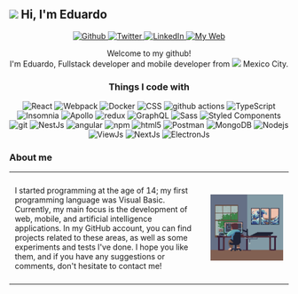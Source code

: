 <h2><img src="https://c.tenor.com/RlEQW27o7dAAAAAC/tenor.gif" width="30"> Hi, I'm Eduardo</h2>

<p align="center">
  <a href="https://github.com/EddyBel" target="_blank">
    <img alt="Github" src="https://img.shields.io/badge/GitHub-%2312100E.svg?&style=for-the-badge&logo=Github&logoColor=white" />
  </a>
  <a href="https://twitter.com/EddyDigitalTech" target="_blank">
    <img alt="Twitter" src="https://img.shields.io/badge/twitter-%231DA1F2.svg?&style=for-the-badge&logo=twitter&logoColor=white" />
  </a>
  <a href="https://www.linkedin.com/in/eduardo-rangel-eddybel/" target="_blank">
    <img alt="LinkedIn" src="https://img.shields.io/badge/linkedin-%230077B5.svg?&style=for-the-badge&logo=linkedin&logoColor=white" />
  </a>
  <a href="https://eddybel.vercel.app/" target="_blank">
    <img alt="My Web" src="https://img.shields.io/badge/Portfolio-%2312100E.svg?&style=for-the-badge&logo=GoogleChrome&logoColor=white" />
  </a>
</p>

<p align="center" >Welcome to my github! </br>I'm Eduardo, Fullstack developer and mobile developer from <img src="https://i.redd.it/ui194ca27ue01.png" width="25"/> Mexico City.</p>

<h3 align="center" >Things I code with</h3>
<p align="center">
  <img alt="React" src="https://img.shields.io/badge/-React-45b8d8?style=flat-square&logo=react&logoColor=white" />
  <img alt="Webpack" src="https://img.shields.io/badge/-Webpack-8DD6F9?style=flat-square&logo=webpack&logoColor=white" />
  <img alt="Docker" src="https://img.shields.io/badge/-Docker-46a2f1?style=flat-square&logo=docker&logoColor=white" />
  <img alt="CSS" src="https://img.shields.io/badge/-CSS-8DD6F9?style=flat-square&logo=CSS3&logoColor=white" />
  <img alt="github actions" src="https://img.shields.io/badge/-Github_Actions-2088FF?style=flat-square&logo=github-actions&logoColor=white" />
  <img alt="TypeScript" src="https://img.shields.io/badge/-TypeScript-007ACC?style=flat-square&logo=typescript&logoColor=white" />
  <img alt="Insomnia" src="https://img.shields.io/badge/-Insomnia-5849BE?style=flat-square&logo=insomnia&logoColor=white" />
  <img alt="Apollo" src="https://img.shields.io/badge/-Apollo%20GraphQL-311C87?style=flat-square&logo=apollo-graphql&logoColor=white" />
  <img alt="redux" src="https://img.shields.io/badge/-Redux-764ABC?style=flat-square&logo=redux&logoColor=white" />
  <img alt="GraphQL" src="https://img.shields.io/badge/-GraphQL-E10098?style=flat-square&logo=graphql&logoColor=white" />
  <img alt="Sass" src="https://img.shields.io/badge/-Sass-CC6699?style=flat-square&logo=sass&logoColor=white" />
  <img alt="Styled Components" src="https://img.shields.io/badge/-Styled_Components-db7092?style=flat-square&logo=styled-components&logoColor=white" />
  <img alt="git" src="https://img.shields.io/badge/-Git-F05032?style=flat-square&logo=git&logoColor=white" />
  <img alt="NestJs" src="https://img.shields.io/badge/-NestJs-ea2845?style=flat-square&logo=nestjs&logoColor=white" />
  <img alt="angular" src="https://img.shields.io/badge/-Angular-DD0031?style=flat-square&logo=angular&logoColor=white" />
  <img alt="npm" src="https://img.shields.io/badge/-NPM-CB3837?style=flat-square&logo=npm&logoColor=white" />
  <img alt="html5" src="https://img.shields.io/badge/-HTML5-E34F26?style=flat-square&logo=html5&logoColor=white" />
  <img alt="Postman" src="https://img.shields.io/badge/-Postman-FB542B?style=flat-square&logo=postman&logoColor=white" />
  <img alt="MongoDB" src="https://img.shields.io/badge/-MongoDB-13aa52?style=flat-square&logo=mongodb&logoColor=white" />
  <img alt="Nodejs" src="https://img.shields.io/badge/-NodeJs-43853d?style=flat-square&logo=Node.js&logoColor=white" />
  <img alt="ViewJs" src="https://img.shields.io/badge/-VueJs-2E7D32?style=flat-square&logo=Vue.js&logoColor=white" />
  <img alt="NextJs" src="https://img.shields.io/badge/-NextJs-000?style=flat-square&logo=next.js&logoColor=white" />
  <img alt="ElectronJs" src="https://img.shields.io/badge/-ElectronJs-000?style=flat-square&logo=electron&logoColor=white" />
</p>

<h3 align="left">About me</h3>
<table style="width: 100%; border-collapse: collapse;">
  <tr>
    <td style="vertical-align: top; width: 70%; padding: 10px;">
      <p>
        I started programming at the age of 14; my first programming language was Visual Basic. Currently, my main focus is the development of web, mobile, and artificial intelligence applications. In my GitHub account, you can find projects related to these areas, as well as some experiments and tests I've done. I hope you like them, and if you have any suggestions or comments, don't hesitate to contact me!
      </p>
    </td>
    <td style="text-align: center; width: 30%; padding: 10px;">
      <img src="./assets/Programmer.gif" width="100%" style="max-width: 400px; height: auto;" />
    </td>
  </tr>
</table>
<!-- <p align="center" >
  <img src="https://github-readme-stats.vercel.app/api?username=eddybel&count_private=true&show_icons=true&hide=contribs" />
</p> -->

<!-- <p align="center" > -->
<!--   <img src="https://github-readme-streak-stats.herokuapp.com/?user=eddybel&theme=white" alt="mystreak"/> -->
<!-- </p> -->
<!-- <h3 align="center">Featured Repositories</h3> -->
<!--  -->
<!-- <p>In this section you can find my featured repositories, that is, those projects that I have worked on and that I consider especially relevant or interesting. Here you can explore the source code of my projects and learn more about the technologies and tools that I have used in each of them. I hope you find something you like and find useful!</p> -->
<!--  -->
<!-- <p align="center"> -->
<!--   <a href="https://github.com/EddyBel/Implementacion-de-red-neuronal-para-la-clasificacion-de-puntos-en-un-plano" > -->
<!--     <img src="https://github-readme-stats.vercel.app/api/pin/?username=eddybel&repo=Implementacion-de-red-neuronal-para-la-clasificacion-de-puntos-en-un-plano" /> -->
<!--   </a> -->
<!--   <a href="https://github.com/EddyBel/My-personal-api"> -->
<!--      <img src="https://github-readme-stats.vercel.app/api/pin/?username=eddybel&repo=My-personal-api" /> -->
<!--   </a> -->
<!-- </p> -->
<!--  -->
<!-- <p align="center"> -->
<!-- <a href="https://github.com/EddyBel/Portafolio-Web" > -->
<!--     <img src="https://github-readme-stats.vercel.app/api/pin/?username=eddybel&repo=portafolio-web" /> -->
<!--   </a> -->
<!--   <a href="https://github.com/EddyBel/Notebook" > -->
<!--      <img src="https://github-readme-stats.vercel.app/api/pin/?username=eddybel&repo=Notebook" /> -->
<!--   </a> -->
<!-- </p> -->
